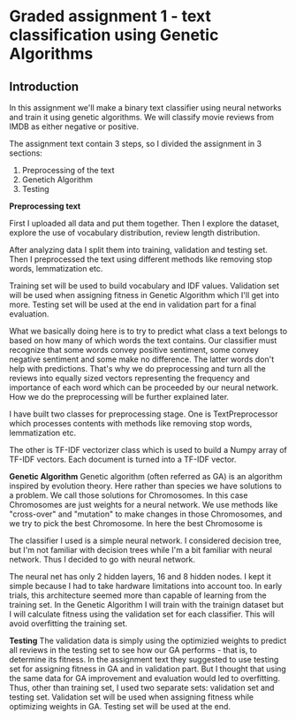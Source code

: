 
# Graded assignment 1 - text classification using Genetic Algorithms

## Introduction

In this assignment we'll make a binary text classifier using neural networks and train it using genetic algorithms. We will classify movie reviews from IMDB as either negative or positive.

The assignment text contain 3 steps, so I divided the assignment in 3 sections:

1.  Preprocessing of the text
2.  Genetich Algorithm
3.  Testing

**Preprocessing text**

First I uploaded all data and put them together. Then I explore the dataset, explore the use of vocabulary distribution, review length distribution.

After analyzing data I split them into training, validation and testing set. Then I preprocessed the text using different methods like removing stop words, lemmatization etc.

Training set will be used to build vocabulary and IDF values. Validation set will be used when assigning fitness in Genetic Algorithm which I'll get into more. Testing set will be used at the end in validation part for a final evaluation.

What we basically doing here is to try to predict what class a text belongs to based on how many of which words the text contains. Our classifier must recognize that some words convey positive sentiment, some convey negative sentiment and some make no difference. The latter words don't help with predictions. That's why we do preprocessing and turn all the reviews into equally sized vectors representing the frequency and importance of each word which can be proceeded by our neural network. How we do the preprocessing will be further explained later.

I have built two classes for preprocessing stage. One is TextPreprocessor which processes contents with methods like removing stop words, lemmatization etc.

The other is TF-IDF vectorizer class which is used to build a Numpy array of TF-IDF vectors. Each document is turned into a TF-IDF vector.

**Genetic Algorithm**  Genetic algorithm (often referred as GA) is an algorithm inspired by evolution theory. Here rather than species we have solutions to a problem. We call those solutions for Chromosomes. In this case Chromosomes are just weights for a neural network. We use methods like "cross-over" and "mutation" to make changes in those Chromosomes, and we try to pick the best Chromosome. In here the best Chromosome is

The classifier I used is a simple neural network. I considered decision tree, but I'm not familiar with decision trees while I'm a bit familiar with neural network. Thus I decided to go with neural network.

The neural net has only 2 hidden layers, 16 and 8 hidden nodes. I kept it simple because I had to take hardware limitations into account too. In early trials, this architecture seemed more than capable of learning from the training set. In the Genetic Algorithm I will train with the trainign dataset but I will calculate fitness using the validation set for each classifier. This will avoid overfitting the training set.

**Testing**  The validation data is simply using the optimizied weights to predict all reviews in the testing set to see how our GA performs - that is, to determine its fitness. In the assignment text they suggested to use testing set for assigning fitness in GA and in validation part. But I thought that using the same data for GA improvement and evaluation would led to overfitting. Thus, other than training set, I used two separate sets: validation set and testing set. Validation set will be used when assigning fitness while optimizing weights in GA. Testing set will be used at the end.
